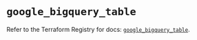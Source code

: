 # `google_bigquery_table`

Refer to the Terraform Registry for docs: [`google_bigquery_table`](https://registry.terraform.io/providers/hashicorp/google/5.38.0/docs/resources/bigquery_table).
